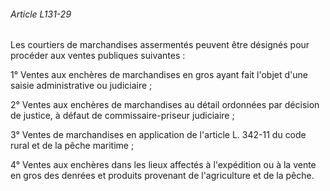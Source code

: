 ###### Article L131-29

Les courtiers de marchandises assermentés peuvent être désignés pour procéder aux ventes publiques suivantes :

1° Ventes aux enchères de marchandises en gros ayant fait l'objet d'une saisie administrative ou judiciaire ;

2° Ventes aux enchères de marchandises au détail ordonnées par décision de justice, à défaut de commissaire-priseur judiciaire ;

3° Ventes de marchandises en application de l'article L. 342-11 du code rural et de la pêche maritime ;

4° Ventes aux enchères dans les lieux affectés à l'expédition ou à la vente en gros des denrées et produits provenant de l'agriculture et de la pêche.

